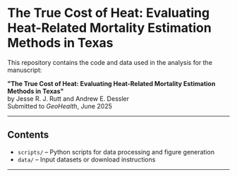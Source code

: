 # The True Cost of Heat: Evaluating Heat-Related Mortality Estimation Methods in Texas

This repository contains the code and data used in the analysis for the manuscript:

**"The True Cost of Heat: Evaluating Heat-Related Mortality Estimation Methods in Texas"**  
by Jesse R. J. Rutt and Andrew E. Dessler  
Submitted to *GeoHealth*, June 2025

---

## Contents

- `scripts/` – Python scripts for data processing and figure generation  
- `data/` – Input datasets or download instructions  

---

